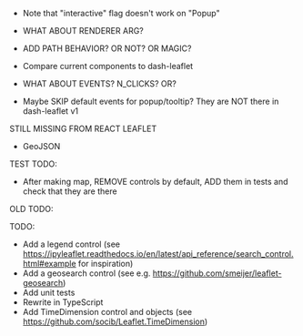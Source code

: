 * Note that "interactive" flag doesn't work on "Popup"
* WHAT ABOUT RENDERER ARG?
* ADD PATH BEHAVIOR? OR NOT? OR MAGIC?

* Compare current components to dash-leaflet

* WHAT ABOUT EVENTS? N_CLICKS? OR?
- Maybe SKIP default events for popup/tooltip? They are NOT there in dash-leaflet v1

STILL MISSING FROM REACT LEAFLET

* GeoJSON

TEST TODO:

* After making map, REMOVE controls by default, ADD them in tests and check that they are there

OLD TODO:

TODO:

* Add a legend control (see https://ipyleaflet.readthedocs.io/en/latest/api_reference/search_control.html#example for inspiration)
* Add a geosearch control (see e.g. https://github.com/smeijer/leaflet-geosearch)
* Add unit tests
* Rewrite in TypeScript
* Add TimeDimension control and objects (see https://github.com/socib/Leaflet.TimeDimension)
